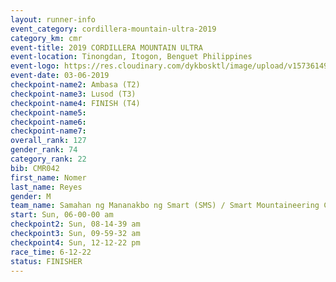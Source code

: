 ```yaml
---
layout: runner-info 
event_category: cordillera-mountain-ultra-2019 
category_km: cmr 
event-title: 2019 CORDILLERA MOUNTAIN ULTRA 
event-location: Tinongdan, Itogon, Benguet Philippines 
event-logo: https://res.cloudinary.com/dykbosktl/image/upload/v1573614960/Logo/Cordillera-Mountain-Ultra-2019-1280_wxhrmh.jpg 
event-date: 03-06-2019 
checkpoint-name2: Ambasa (T2) 
checkpoint-name3: Lusod (T3) 
checkpoint-name4: FINISH (T4) 
checkpoint-name5: 
checkpoint-name6: 
checkpoint-name7: 
overall_rank: 127
gender_rank: 74
category_rank: 22
bib: CMR042
first_name: Nomer
last_name: Reyes
gender: M
team_name: Samahan ng Mananakbo ng Smart (SMS) / Smart Mountaineering Club (SMC)
start: Sun, 06-00-00 am
checkpoint2: Sun, 08-14-39 am
checkpoint3: Sun, 09-59-32 am
checkpoint4: Sun, 12-12-22 pm
race_time: 6-12-22
status: FINISHER
---
```

